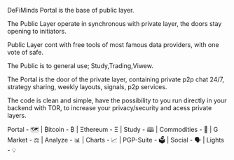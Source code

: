 DeFiMinds Portal is the base of public layer.

The Public Layer operate in synchronous with private layer, the doors stay opening to initiators.

Public Layer cont with free tools of most famous data providers, with one vote of safe.

The Public is to general use; Study,Trading,Viwew.

The Portal is the door of the private layer, containing private p2p chat 24/7, strategy sharing, weekly layouts, signals, p2p services.

The code is clean and simple, have the possibility to you run directly in your backend with TOR, to increase your privacy/security and acess private layers.

Portal - 🗺 | ₿itcoin - ₿ | Ξthereum - Ξ | Study - 🕮 | Commodities - 💎 | G Market - ⚖️ | Analyze - 📊 | Charts - 📈 | PGP-Suite - 🗳 | Social - 🗣 | Lights - 💡
